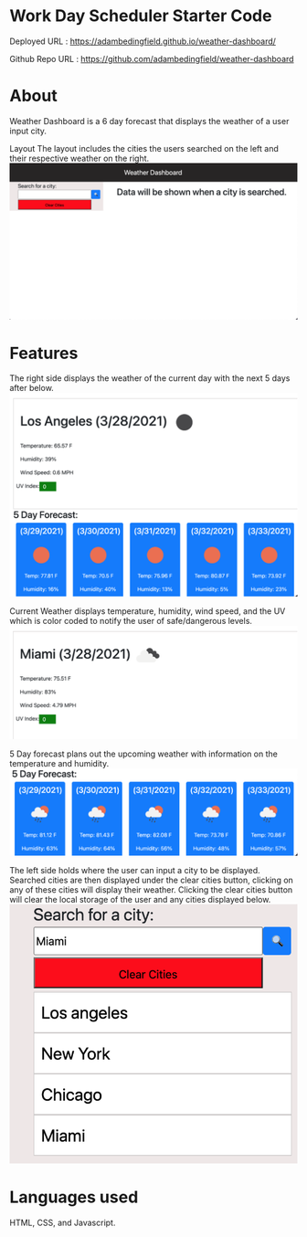 # Work Day Scheduler Starter Code

 Deployed URL : https://adambedingfield.github.io/weather-dashboard/  </br>
 
 Github Repo URL : https://github.com/adambedingfield/weather-dashboard

 # About
Weather Dashboard is a 6 day forecast that displays the weather of a user input city.

Layout
The layout includes the cities the users searched on the left and their respective weather on the right.
![Layout](assets/images/Layout.png)

# Features
The right side displays the weather of the current day with the next 5 days after below.
![Weather](assets/images/weatherside.png)

Current Weather displays temperature, humidity, wind speed, and the UV which is color coded to notify the user of safe/dangerous levels.
![CurrentWeather](assets/images/currentweather.png)

5 Day forecast plans out the upcoming weather with information on the temperature and humidity.
![5dayforecast](assets/images/5dayweather.png)

The left side holds where the user can input a city to be displayed. Searched cities are then displayed under the clear cities button, clicking on any of these cities will display their weather. Clicking the clear cities button will clear the local storage of the user and any cities displayed below.
![Search](assets/images/searchside.png)


# Languages used
HTML, CSS, and Javascript. </br>
